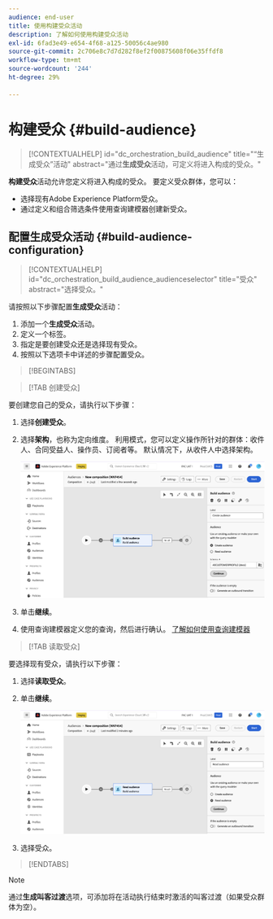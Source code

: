 ```yaml
---
audience: end-user
title: 使用构建受众活动
description: 了解如何使用构建受众活动
exl-id: 6fad3e49-e654-4f68-a125-50056c4ae980
source-git-commit: 2c706e8c7d7d282f8ef2f00875608f06e35ffdf8
workflow-type: tm+mt
source-wordcount: '244'
ht-degree: 29%

---
```


# 构建受众 {#build-audience}

>[!CONTEXTUALHELP]
>id="dc_orchestration_build_audience"
>title="“生成受众”活动"
>abstract="通过&#x200B;**生成受众**&#x200B;活动，可定义将进入构成的受众。"

**构建受众**&#x200B;活动允许您定义将进入构成的受众。 要定义受众群体，您可以：

* 选择现有Adobe Experience Platform受众。
* 通过定义和组合筛选条件使用查询建模器创建新受众。

## 配置生成受众活动 {#build-audience-configuration}

>[!CONTEXTUALHELP]
>id="dc_orchestration_build_audience_audienceselector"
>title="受众"
>abstract="选择受众。"

请按照以下步骤配置&#x200B;**生成受众**&#x200B;活动：

1. 添加一个&#x200B;**生成受众**&#x200B;活动。
1. 定义一个标签。
1. 指定是要创建受众还是选择现有受众。
1. 按照以下选项卡中详述的步骤配置受众。

>[!BEGINTABS]

>[!TAB 创建受众]

要创建您自己的受众，请执行以下步骤：

1. 选择&#x200B;**创建受众**。
1. 选择&#x200B;**架构**，也称为定向维度。 利用模式，您可以定义操作所针对的群体：收件人、合同受益人、操作员、订阅者等。 默认情况下，从收件人中选择架构。

   ![](../assets/build-audience-create.png)

1. 单击&#x200B;**继续**。
1. 使用查询建模器定义您的查询，然后进行确认。 [了解如何使用查询建模器](../../query/query-modeler-overview.md)

>[!TAB 读取受众]

要选择现有受众，请执行以下步骤：

1. 选择&#x200B;**读取受众**。
1. 单击&#x200B;**继续**。

   ![](../assets/build-audience-read.png)

1. 选择受众。

>[!ENDTABS]

>[!NOTE]
>
>通过&#x200B;**生成叫客过渡**&#x200B;选项，可添加将在活动执行结束时激活的叫客过渡（如果受众群体为空）。

<!--
## Examples{#build-audience-examples}

Here is an example of a workflow with two **Build audience** activities. The first one targets the poker players audience, followed by an email delivery. The second one targets the VIP clients audience, followed by an SMS delivery.

![](../assets/workflow-audience-example.png)
-->
